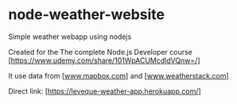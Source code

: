 # node-weather-website
Simple weather webapp using nodejs

Created for the The complete Node.js Developer course 
[https://www.udemy.com/share/101WpACUMcdldVQnw=/]

It use data from [www.mapbox.com] and [www.weatherstack.com]

Direct link: [https://leveque-weather-app.herokuapp.com/]
 
